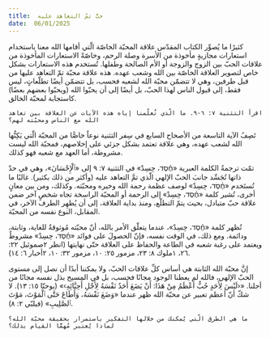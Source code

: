 ```yaml
---
title:  حبٌّ تمّ التعاهد عليه
date:  06/01/2025
---
```


كثيرًا ما يُصوِّر الكتاب المقدّس علاقة المحبّة الخاصّة الّتي أقامها الله معنا باستخدام استعارات مجازيةٍ مأخوذة من الأسرة وصلة الرحم، وخاصّةً الاستعارات المأخوذة من علاقات الحبّ بين الزوج والزوجة أو الأم الصالحة وطفلها. تُستخدم هذه الاستعارات بشكل خاص لتصوير العلاقة الخاصّة بين الله وشعب عهده. هذه علاقة محبّة تمّ التعاهد عليها من قبل طرفين، وهي لا تتضمّن محبّة الله لشعبه فحسب، بل تتضمّن أيضًا تطلّعاتٍ، ليس فقط، إلى قبول الناس لهذا الحبّ، بل أيضًا إلى أن يحبّوا الله (ويحبّوا بعضهم بعضًا) كاستجابة لمحبّة الخالق.

`اقرأ التثنية ٧: ٦-٩. ما الّذي تٌعلّمنا إياه هذه الآيات عن العلاقة بين تعاهد الله مع الناس ومحبّته لهم؟`

تَصِفُ الآية التاسعة من الأصحاح السابع في سِفر التثنية نوعاً خاصًّا من المحبّة الّتي يَكِنُّها الله لشعب عهده، وهي علاقة تعتمد بشكل جزئي على إخلاصهم، فمحبّة الله ليست مشروطة، أما العهد مع شعبه فهو كذلك.

تمّت ترجمةُ الكلمة العبرية «חֶ֗סֶד، حِسِدْ» في التثنية ٧: ٩ إلى «ٱلْإِحْسَانَ»، وهي في حدّ ذاتها تُجَسِّد جانبَ الحبّ الإلهي الّذي تمَّ التعاهد عليه (وأكثر من ذلك بكثير). غالبًا ما تُستَخدم «חֶ֗סֶד، حِسِدْ» لوصف عظمة رحمة الله وخيره ومحبّته. وكذلك، ومن بين معانٍ أخرى، تُشير كلمة «חֶ֗סֶד، حِسِدْ» إلى الرحمة أو المحبّة الراسخة تجاه شخصٍ آخر ضمن علاقة حبّ متبادل، بحيث يتمّ التطلّع، ومنذ بداية العلاقة، إلى أن يُظهِر الطرف الآخر، في المقابل، النوع نفسه من المحبّة.

تُظهر كلمة «חֶ֗סֶד، حِسِدْ»، عندما يتعلّق الأمر بالله، أنّ محبّته مُوثوقةٌ للغاية، وثابتة، ودائمة. ومع ذلك، في الوقت نفسه، فإنّ الحصولَ على فوائد «חֶ֗סֶד، حِسِدْ» مشروطٌ ويعتمد على رغبة شعبه في الطاعة والحفاظ على العلاقة حتّى نهايتها (انظر ٢صموئيل ٢٢: ٢٦، ١ملوك ٨: ٢٣، مزمور ٢٥: ١٠، مزمور ٣٢: ١٠، ٢أخبار ٦: ١٤).

إنَّ محبّة الله الثابتة هي أساس كلِّ علاقات الحبّ، ولا يمكننا أبدًا أن نصل إلى مستوى الحبّ الإلهي، فالله لم يعطنا الوجود مجانًا فحسب، بل في المسيح بذل نفسه مجانًا من أجلنا. «‹لَيْسَ لِأَحَدٍ حُبٌّ أَعْظَمُ مِنْ هَذَا: أَنْ يَضَعَ أَحَدٌ نَفْسَهُ لِأَجْلِ أَحِبَّائِهِ›» (يوحنّا ١٥: ١٣). لا شكّ أنّ أعظم تعبير عن محبّة الله ظهر عندما «وَضَعَ نَفْسَهُ، وَأَطَاعَ حَتَّى ٱلْمَوْتَ، مَوْتَ ٱلصَّلِيبِ» (فيلبّي ٢: ٨).

`ما هي الطرق الّتي يُمكنك من خلالها التفكير باستمرار بحقيقة محبّة الله؟ لماذا يُعتبر مُهمًّا القيام بذلك؟`